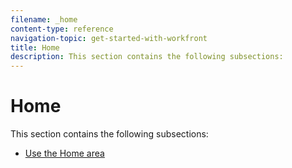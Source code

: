 ```yaml
---
filename: _home
content-type: reference
navigation-topic: get-started-with-workfront
title: Home
description: This section contains the following subsections:
---
```


# Home

This section contains the following subsections:

* [Use the Home area](../../workfront-basics/using-home/using-the-home-area/use-the-home-area.md)

